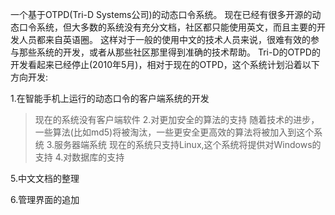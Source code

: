 一个基于OTPD(Tri-D Systems公司)的动态口令系统。
现在已经有很多开源的动态口令系统，但大多数的系统没有充分文档，社区都只能使用英文，而且主要的开发人员都来自英语圈。
这样对于一般的使用中文的技术人员来说，很难有效的参与那些系统的开发，或者从那些社区那里得到准确的技术帮助。
Tri-D的OTPD的开发看起来已经停止(2010年5月)，相对于现在的OTPD，这个系统计划沿着以下方向开发:

1.在智能手机上运行的动态口令的客户端系统的开发
> 现在的系统没有客户端软件
2.对更加安全的算法的支持
> 随着技术的进步，一些算法(比如md5)将被淘汰，一些更安全更高效的算法将被加入到这个系统
3.服务器端系统
> 现在的系统只支持Linux,这个系统将提供对Windows的支持
4.对数据库的支持

5.中文文档的整理

6.管理界面的追加